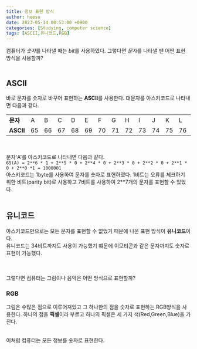 ```yaml
---
title: 정보 표현 방식
author: heesu
date: 2023-05-14 00:53:00 +0900
categories: [Studying, computer science]
tags: [ASCII,유니코드,RGB]
---
```


컴퓨터가 *숫자*를 나타낼 때는 *bit*를 사용하였다. 그렇다면 *문자*를 나타낼 땐 어떤 표현 방식을 사용할까?
<br><br>
## ASCII<br>
바로 문자를 숫자로 바꾸어 표현하는 **ASCII**를 사용한다. 대문자를 아스키코드로 나타내면 다음과 같다.<br>


||||||||||||||||||||||||||||
|---|---|---|---|---|---|---|---|---|---|---|---|---|---|---|---|---|---|---|---|---|---|---|---|---|---|---|
|**문자**|A|B|C|D|E|F|G|H|I|J|K|L|M|N|O|P|Q|R|S|T|U|V|W|X|Y|Z|
|**ASCII**|65|66|67|68|69|70|71|72|73|74|75|76|77|78|79|80|81|82|83|84|85|86|87|88|89|90|


<br>

문자'A'를 아스키코드로 나타내면 다음과 같다.<br>
`65(A) = 2**6 * 1 + 2**5 * 0 + 2**4 * 0 + 2**3 * 0 + 2**2 * 0 + 2**1 * 0 + 2**0 *1 = 1000001`
<br>
아스키코드는 1byte를 사용하여 문자를 숫자로 표현하였다. 1비트는 오류를 체크하기 위한 비트(parity bit)로 사용하고 7비트를 사용하여 2**7개의 문자를 표현할 수 있었다.<br><br> 

## 유니코드
아스키코드만으로는 모든 문자를 표현할 수 없었기 때문에 나온 표현 방식이 **유니코드**이다.<br>
유니코드는 34비트까지도 사용이 가능했기 떄문에 이모티콘과 같은 문자까지도 숫자로 표현이 가능했다.


<br><br>
그렇다면 컴퓨터는 그림이나 음악은 어떤 방식으로 표현할까?
### RGB
그림은 수많은 점으로 이루어져있고 그 하나한의 점을 숫자로 표현하는 RGB방식을 사용한다. 하나의 점을 **픽셀**이라 부르고 하나의 픽셀은 세 가지 색(Red,Green,Blue)을 가진다.
<br><br>

 이처럼 컴퓨터는 모든 정보를 숫자로 표현한다.
 
